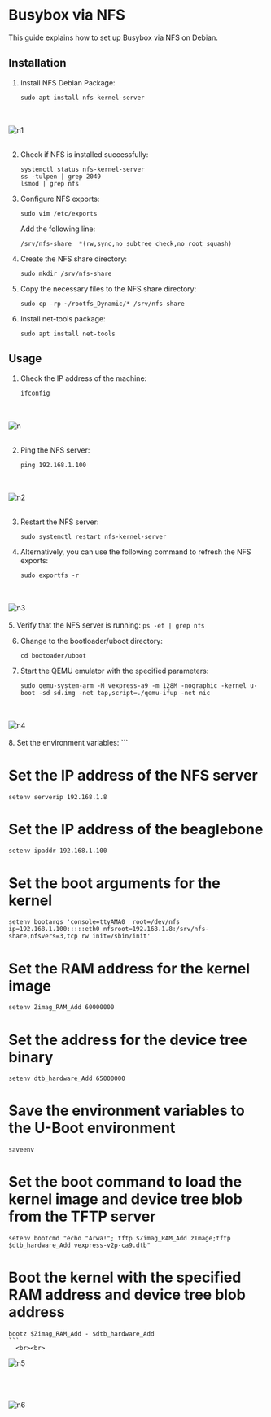 # Busybox via NFS

This guide explains how to set up Busybox via NFS on Debian.

## Installation

1. Install NFS Debian Package:
    ```
    sudo apt install nfs-kernel-server
    ```
 <br><br>
![n1](assets/n1.png)
<br><br>

2. Check if NFS is installed successfully:
    ```
    systemctl status nfs-kernel-server
    ss -tulpen | grep 2049
    lsmod | grep nfs
    ```

3. Configure NFS exports:
    ```
    sudo vim /etc/exports
    ```
    Add the following line:
    ```
    /srv/nfs-share  *(rw,sync,no_subtree_check,no_root_squash)
    ```

4. Create the NFS share directory:
    ```
    sudo mkdir /srv/nfs-share
    ```

5. Copy the necessary files to the NFS share directory:
    ```
    sudo cp -rp ~/rootfs_Dynamic/* /srv/nfs-share
    ```

6. Install net-tools package:
    ```
    sudo apt install net-tools
    ```

## Usage

1. Check the IP address of the machine:
    ```
    ifconfig
    ```
<br><br>
![n](assets/n.png)
<br><br>

2. Ping the NFS server:
    ```
    ping 192.168.1.100
    ```
 <br><br>
![n2](assets/n2.png)
<br><br>

3. Restart the NFS server:
    ```
    sudo systemctl restart nfs-kernel-server
    ```

4. Alternatively, you can use the following command to refresh the NFS exports:
    ```
    sudo exportfs -r
    ```
  <br><br>
![n3](assets/n3.png)
<br><br>
5. Verify that the NFS server is running:
    ```
    ps -ef | grep nfs
    ```

6. Change to the bootloader/uboot directory:
    ```
    cd bootoader/uboot
    ```

7. Start the QEMU emulator with the specified parameters:
    ```
    sudo qemu-system-arm -M vexpress-a9 -m 128M -nographic -kernel u-boot -sd sd.img -net tap,script=./qemu-ifup -net nic
    ```
  <br><br>
![n4](assets/n4.png)
<br><br>
8. Set the environment variables:
    ```
# Set the IP address of the NFS server
    setenv serverip 192.168.1.8  

# Set the IP address of the beaglebone
    setenv ipaddr 192.168.1.100  

# Set the boot arguments for the kernel
    setenv bootargs 'console=ttyAMA0  root=/dev/nfs ip=192.168.1.100:::::eth0 nfsroot=192.168.1.8:/srv/nfs-share,nfsvers=3,tcp rw init=/sbin/init'  

 # Set the RAM address for the kernel image
    setenv Zimag_RAM_Add 60000000 

 # Set the address for the device tree binary
    setenv dtb_hardware_Add 65000000 

# Save the environment variables to the U-Boot environment
    saveenv 

# Set the boot command to load the kernel image and device tree blob from the TFTP server
    setenv bootcmd "echo "Arwa!"; tftp $Zimag_RAM_Add zImage;tftp $dtb_hardware_Add vexpress-v2p-ca9.dtb"  

# Boot the kernel with the specified RAM address and device tree blob address
    bootz $Zimag_RAM_Add - $dtb_hardware_Add  
    ```
      <br><br>
![n5](assets/n5.png)
<br><br>

  <br><br>
![n6](assets/n6.png)
<br><br>

